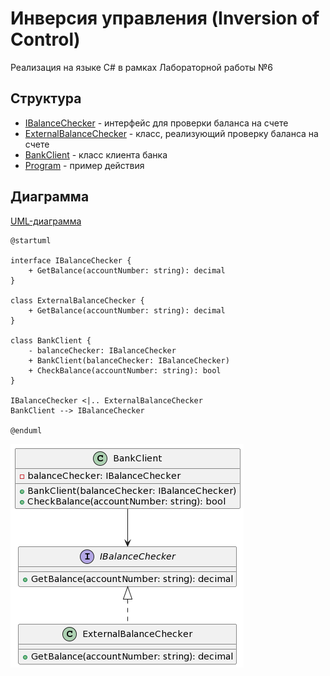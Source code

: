 # Инверсия управления (Inversion of Control)
Реализация на языке C# в рамках Лабораторной работы №6

## Структура
* [IBalanceChecker](IBalanceChecker.cs) - интерфейс для проверки баланса на счете
* [ExternalBalanceChecker](ExternalBalanceChecker.cs) - класс, реализующий проверку баланса на счете
* [BankClient](BankClient.cs) - класс клиента банка
* [Program](Program.cs) - пример действия

## Диаграмма
[UML-диаграмма](ioc.puml)
```
@startuml

interface IBalanceChecker {
    + GetBalance(accountNumber: string): decimal
}

class ExternalBalanceChecker {
    + GetBalance(accountNumber: string): decimal
}

class BankClient {
    - balanceChecker: IBalanceChecker
    + BankClient(balanceChecker: IBalanceChecker)
    + CheckBalance(accountNumber: string): bool
}

IBalanceChecker <|.. ExternalBalanceChecker
BankClient --> IBalanceChecker

@enduml
```

![alt text](https://github.com/st-georgy/TMP/blob/master/lab6/img/ioc-uml.png)